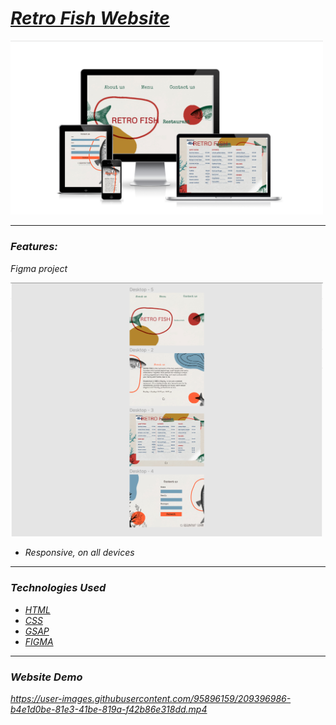 <h1><em><a href="https://retro-fish.netlify.app" target="_blank">Retro Fish Website</a><em></h1>
    <img src="img/responsiveFish.png" alt="Project photo" width="500px">
<hr>
  <h3>Features:</h3>
  <p>Figma project</p>
  <img src="img/figma.png" alt="figma photo" width="500px">
    <ul>
      <li>Responsive, on all devices</li>
   </ul>
<hr>
  <h3>Technologies Used</h3>
   <ul>
      <li><a href="https://www.w3schools.com/html/" target="_blank">HTML</a></li>
      <li><a href="https://www.w3schools.com/css/" target="_blank">CSS</a></li>
      <li><a href="https://greensock.com/gsap/" target="_blank">GSAP</a></li>
      <li><a href="https://www.figma.com/" target="_blank">FIGMA</a></li>
   </ul>
<hr>
  <h3>Website Demo</h3>
<div>



https://user-images.githubusercontent.com/95896159/209396986-b4e1d0be-81e3-41be-819a-f42b86e318dd.mp4


</div>

